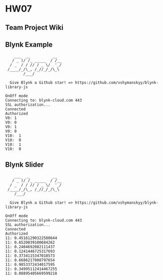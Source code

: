 # HW07

## Team Project Wiki

## Blynk Example
	    ___  __          __
	   / _ )/ /_ _____  / /__
	  / _  / / // / _ \/  '_/
	 /____/_/\_, /_//_/_/\_\
	        /___/

	  Give Blynk a Github star! => https://github.com/vshymanskyy/blynk-library-js

	OnOff mode
	Connecting to: blynk-cloud.com 443
	SSL authorization...
	Connected
	Authorized
	V0: 1
	V0: 0
	V0: 1
	V0: 0
	V10:  1
	V10:  0
	V10:  1
	V10:  0
	
## Blynk Slider

	    ___  __          __
	   / _ )/ /_ _____  / /__
	  / _  / / // / _ \/  '_/
	 /____/_/\_, /_//_/_/\_\
		/___/

	  Give Blynk a Github star! => https://github.com/vshymanskyy/blynk-library-js

	OnOff mode
	Connecting to: blynk-cloud.com 443
	SSL authorization...
	Connected
	Authorized
	11: 0.45161290322580644
	11: 0.6520039100684262
	11: 0.2404692082111437
	11: 0.1241446725317693
	11: 0.3734115347018573
	11: 0.6686217008797654
	11: 0.9853372434017595
	11: 0.34995112414467255
	11: 0.08895405669599218


